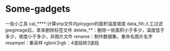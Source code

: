 # Some-gadgets


一些小工具
cal_****:计算shp文件内ploygon的面积温度坡度
data_filt:人工过滤jpegimage后，拿来删除标签文件
delete_**：删除一些面积小于多少，温度低于多少，坡度小于多少，非图片文件
rename：制作数据集，重命名图片名字
resampel：重采样
rgbnir2rgb：4波段转3波段
